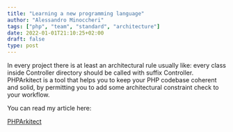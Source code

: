 ```yaml
---
title: "Learning a new programming language"
author: "Alessandro Minoccheri"
tags: ["php", "team", "standard", "architecture"]
date: 2022-01-01T21:10:25+02:00
draft: false
type: post
---
```


In every project there is at least an architectural rule usually like: every class inside Controller directory should be called with suffix Controller.
PHPArkitect is a tool that helps you to keep your PHP codebase coherent and solid, by permitting you to add some architectural constraint check to your workflow.

You can read my article here:

[PHPArkitect](https://dev.to/minompi/phparkitect-put-your-architectural-rules-under-test-1c99)
